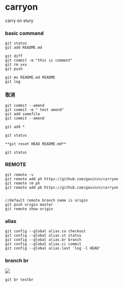 # carryon

carry on stury

### basic command 

~~~
git status
git add README.md

git diff
git commit -m "this is comment"
git rm xxx
git push

git mv README.md README
git log
~~~

### 取消

~~~
git commit --amend
git commit -m " test amend"
git add somefile
git commit --amend

git add *

git status

**git reset HEAD README.md**

git status

~~~

### REMOTE

~~~
git remote -v
git remote add ph https://github.com/gavincn/carryon
git remote rm ph
git remote add pb https://github.com/gavincn/carryon


//default remote branch name is origin
git push origin master
git remote show origin
~~~

### alias

~~~
git config --global alias.co checkout
git config --global alias.st status
git config --global alias.br branch
git config --global alias.ci commit
git config --global alias.last 'log -l HEAD'
~~~

### branch br

![](/book/en/v2/book/03-git-branching/images/two-branches.png)
~~~
git br testbr

~~~
